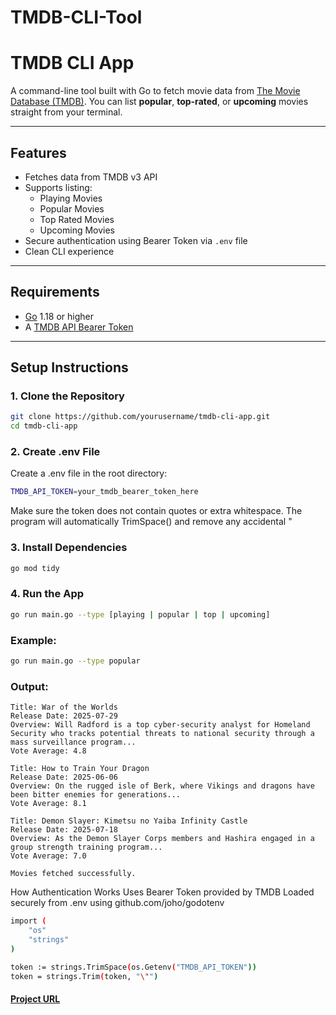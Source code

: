 # TMDB-CLI-Tool

#  TMDB CLI App

A command-line tool built with Go to fetch movie data from [The Movie Database (TMDB)](https://www.themoviedb.org/). You can list **popular**, **top-rated**, or **upcoming** movies straight from your terminal.

---

##  Features

- Fetches data from TMDB v3 API
- Supports listing:
  -  Playing Movies
  -  Popular Movies
  -  Top Rated Movies
  -  Upcoming Movies
- Secure authentication using Bearer Token via `.env` file
- Clean CLI experience

---

##  Requirements

- [Go](https://golang.org/) 1.18 or higher
- A [TMDB API Bearer Token](https://developer.themoviedb.org/docs/getting-started)

---

##  Setup Instructions

### 1. Clone the Repository

```bash
git clone https://github.com/yourusername/tmdb-cli-app.git
cd tmdb-cli-app
```

### 2. Create .env File
Create a .env file in the root directory:

```bash
TMDB_API_TOKEN=your_tmdb_bearer_token_here
```

Make sure the token does not contain quotes or extra whitespace. The program will automatically TrimSpace() and remove any accidental "

### 3. Install Dependencies
```bash
go mod tidy
```

### 4. Run the App
```bash
go run main.go --type [playing | popular | top | upcoming]
```
### Example:
```bash
go run main.go --type popular
```
### Output:

```text
Title: War of the Worlds  
Release Date: 2025-07-29  
Overview: Will Radford is a top cyber-security analyst for Homeland Security who tracks potential threats to national security through a mass surveillance program...  
Vote Average: 4.8

Title: How to Train Your Dragon  
Release Date: 2025-06-06  
Overview: On the rugged isle of Berk, where Vikings and dragons have been bitter enemies for generations...  
Vote Average: 8.1

Title: Demon Slayer: Kimetsu no Yaiba Infinity Castle  
Release Date: 2025-07-18  
Overview: As the Demon Slayer Corps members and Hashira engaged in a group strength training program...  
Vote Average: 7.0

Movies fetched successfully.
```

How Authentication Works
Uses Bearer Token provided by TMDB
Loaded securely from .env using github.com/joho/godotenv
```bash
import (
    "os"
    "strings"
)

token := strings.TrimSpace(os.Getenv("TMDB_API_TOKEN"))
token = strings.Trim(token, "\"")
```


#### [Project URL](https://roadmap.sh/projects/tmdb-cli)


